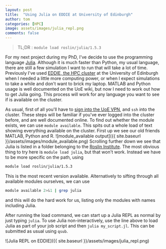 ```yaml
---
layout: post
title:  "Using Julia on EDDIE at University of Edinburgh"
author: tom
categories: [HPC]
image: assets/images/julia_repl.png
comments: false
---
```

> TL;DR : `module load roslin/julia/1.5.3`

For my next project during my PhD, I've decide to use the programming language [Julia](https://julialang.org/). Although it is much faster than Python, my usual language, there are still a few simulation I want to run that will take a lot of time. Previously I've used [EDDIE, the HPC cluster](https://www.ed.ac.uk/information-services/research-support/research-computing/ecdf/high-performance-computing) at the University of Edinburgh when I needed a little more computing power, or when I expect simulations to take a while and don't want to brick my laptop. MATLAB and Python usage is well documented on the UoE wiki, but now I need to work out how to get Julia going. This process will work for any language you want to see if is available on the cluster.

As usual, first of all you'll have to [sign into the UoE VPN](https://www.ed.ac.uk/information-services/computing/desktop-personal/vpn), and `ssh` into the cluster. These steps will be familiar if you've ever logged into the cluster before, and are well documented online. To find out whether the module exists, we can use `module available`.
This spits out a whole load of text showing everything available on the cluster.
First up we see our old friends MATLAB, Python and R.
![module_available output]({{ site.baseurl }}/assets/images/module_available.png)
Scrolling further down we see that Julia is listed in a folder belonging to the [Roslin Institute](https://www.ed.ac.uk/roslin). The most obvious thing to try here is `module load julia`, but that won't work. Instead we have to be more specific on the path, using
```bash
module load roslin/julia/1.5.3
```
This is the most recent version available. Alternatively to sifting through all available modules ourselves,  we can use
```bash
module available 2>&1 | grep julia
```
and this will do the hard work for us, listing only the modules with names including Julia.

After running the load command, we can start up a Julia REPL as normal by just typing `julia`. To use Julia non-interactively, use the line above to load Julia as part of your job script and then `julia my_script.jl`. This can be submitted as usual using `qsub`.

![Julia REPL on EDDIE]({{ site.baseurl }}/assets/images/julia_repl.png)
